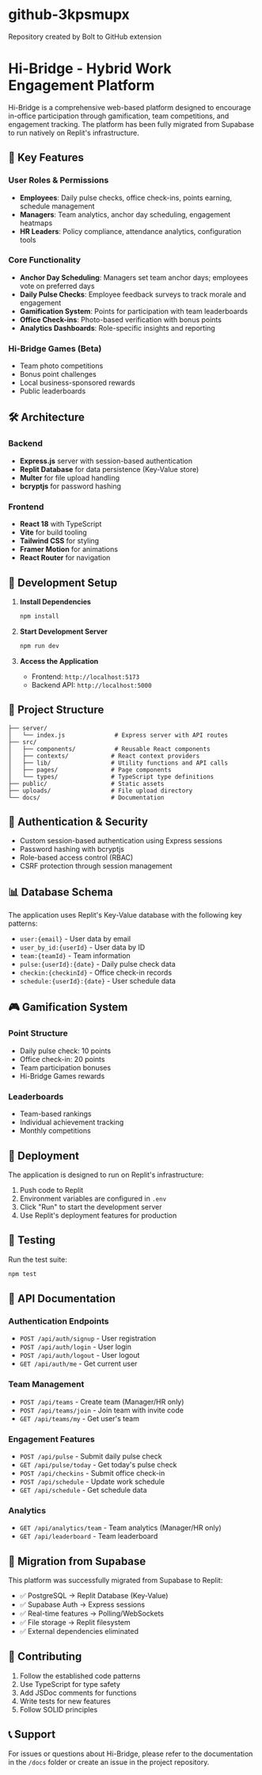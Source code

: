 # github-3kpsmupx
Repository created by Bolt to GitHub extension
# Hi-Bridge - Hybrid Work Engagement Platform

Hi-Bridge is a comprehensive web-based platform designed to encourage in-office participation through gamification, team competitions, and engagement tracking. The platform has been fully migrated from Supabase to run natively on Replit's infrastructure.

## 🚀 Key Features

### User Roles & Permissions
- **Employees**: Daily pulse checks, office check-ins, points earning, schedule management
- **Managers**: Team analytics, anchor day scheduling, engagement heatmaps 
- **HR Leaders**: Policy compliance, attendance analytics, configuration tools

### Core Functionality
- **Anchor Day Scheduling**: Managers set team anchor days; employees vote on preferred days
- **Daily Pulse Checks**: Employee feedback surveys to track morale and engagement
- **Gamification System**: Points for participation with team leaderboards
- **Office Check-ins**: Photo-based verification with bonus points
- **Analytics Dashboards**: Role-specific insights and reporting

### Hi-Bridge Games (Beta)
- Team photo competitions
- Bonus point challenges
- Local business-sponsored rewards
- Public leaderboards

## 🛠️ Architecture

### Backend
- **Express.js** server with session-based authentication
- **Replit Database** for data persistence (Key-Value store)
- **Multer** for file upload handling
- **bcryptjs** for password hashing

### Frontend
- **React 18** with TypeScript
- **Vite** for build tooling
- **Tailwind CSS** for styling
- **Framer Motion** for animations
- **React Router** for navigation

## 🔧 Development Setup

1. **Install Dependencies**
   ```bash
   npm install
   ```

2. **Start Development Server**
   ```bash
   npm run dev
   ```

3. **Access the Application**
   - Frontend: `http://localhost:5173`
   - Backend API: `http://localhost:5000`

## 📁 Project Structure

```
├── server/
│   └── index.js              # Express server with API routes
├── src/
│   ├── components/           # Reusable React components
│   ├── contexts/            # React context providers
│   ├── lib/                 # Utility functions and API calls
│   ├── pages/               # Page components
│   └── types/               # TypeScript type definitions
├── public/                  # Static assets
├── uploads/                 # File upload directory
└── docs/                    # Documentation
```

## 🔐 Authentication & Security

- Custom session-based authentication using Express sessions
- Password hashing with bcryptjs
- Role-based access control (RBAC)
- CSRF protection through session management

## 📊 Database Schema

The application uses Replit's Key-Value database with the following key patterns:

- `user:{email}` - User data by email
- `user_by_id:{userId}` - User data by ID
- `team:{teamId}` - Team information
- `pulse:{userId}:{date}` - Daily pulse check data
- `checkin:{checkinId}` - Office check-in records
- `schedule:{userId}:{date}` - User schedule data

## 🎮 Gamification System

### Point Structure
- Daily pulse check: 10 points
- Office check-in: 20 points
- Team participation bonuses
- Hi-Bridge Games rewards

### Leaderboards
- Team-based rankings
- Individual achievement tracking
- Monthly competitions

## 🚀 Deployment

The application is designed to run on Replit's infrastructure:

1. Push code to Replit
2. Environment variables are configured in `.env`
3. Click "Run" to start the development server
4. Use Replit's deployment features for production

## 🧪 Testing

Run the test suite:
```bash
npm test
```

## 📝 API Documentation

### Authentication Endpoints
- `POST /api/auth/signup` - User registration
- `POST /api/auth/login` - User login
- `POST /api/auth/logout` - User logout
- `GET /api/auth/me` - Get current user

### Team Management
- `POST /api/teams` - Create team (Manager/HR only)
- `POST /api/teams/join` - Join team with invite code
- `GET /api/teams/my` - Get user's team

### Engagement Features
- `POST /api/pulse` - Submit daily pulse check
- `GET /api/pulse/today` - Get today's pulse check
- `POST /api/checkins` - Submit office check-in
- `POST /api/schedule` - Update work schedule
- `GET /api/schedule` - Get schedule data

### Analytics
- `GET /api/analytics/team` - Team analytics (Manager/HR only)
- `GET /api/leaderboard` - Team leaderboard

## 🔄 Migration from Supabase

This platform was successfully migrated from Supabase to Replit:

- ✅ PostgreSQL → Replit Database (Key-Value)
- ✅ Supabase Auth → Express sessions
- ✅ Real-time features → Polling/WebSockets
- ✅ File storage → Replit filesystem
- ✅ External dependencies eliminated

## 🤝 Contributing

1. Follow the established code patterns
2. Use TypeScript for type safety
3. Add JSDoc comments for functions
4. Write tests for new features
5. Follow SOLID principles

## 📞 Support

For issues or questions about Hi-Bridge, please refer to the documentation in the `/docs` folder or create an issue in the project repository.
